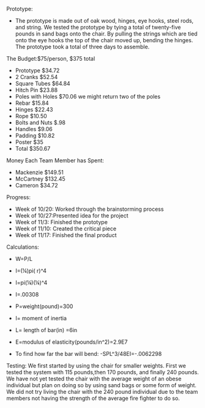 Prototype:

 * The prototype is made out of oak wood, hinges, eye hooks, steel rods,
and string. We tested the prototype by tying a total of twenty-five
pounds in sand bags onto the chair. By pulling the strings which are
tied onto the eye hooks the top of the chair moved up, bending the
hinges. The prototype took a total of three days to assemble.

The Budget:$75/person, $375 total

 * Prototype $34.72
 * 2 Cranks $52.54
 * Square Tubes $64.84
 * Hitch Pin $23.88
 * Poles with Holes $70.06 we might return two of the poles
 * Rebar $15.84
 * Hinges $22.43
 * Rope $10.50
 * Bolts and Nuts $.98
 * Handles $9.06
 * Padding $10.82
 * Poster $35
 * Total $350.67



Money Each Team Member has Spent:

 * Mackenzie $149.51
 * McCartney $132.45
 * Cameron $34.72

Progress:

 * Week of 10/20: Worked through the brainstorming process
 * Week of 10/27:Presented idea for the project
 * Week of 11/3: Finished the prototype
 * Week of 11/10: Created the critical piece
 * Week of 11/17: Finished the final product

Calculations:
 * W=P/L
 * I=(¼)pi( r)^4
 * I=pi(¼)(¼)^4
 * I=.00308
 * P=weight(pound)=300
 * I= moment of inertia
 * L= length of bar(in) =6in
 * E=modulus of elasticity(pounds/in^2)=2.9E7

 * To find how far the bar will bend: -SPL^3/48EI=-.0062298

Testing:
We first started by using the chair for smaller weights. First we tested the system with 115 pounds,then 170 pounds, and finally 240 pounds. We have not yet tested the chair with the average weight of an obese individual but plan on doing so by using sand bags or some form of weight. We did not try living the chair with the 240 pound individual due to the team members not having the strength of the average fire fighter to do so.
